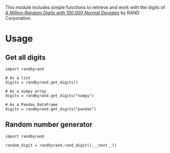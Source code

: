 This module includes simple functions to retrieve and work with the digits of [_A Million Random Digits with 100,000 Normal Deviates_](https://www.rand.org/pubs/monograph_reports/MR1418.html) by RAND Corporation.

# Usage

## Get all digits
```
import randbyrand

# As a list
digits = randbyrand.get_digits()

# As a numpy array
digits = randbyrand.get_digits("numpy")

# As a Pandas DataFrame
digits = randbyrand.get_digits("pandas")
```

## Random number generator
```
import randbyrand

random_digit = randbyrand.rand_digit().__next__()
```